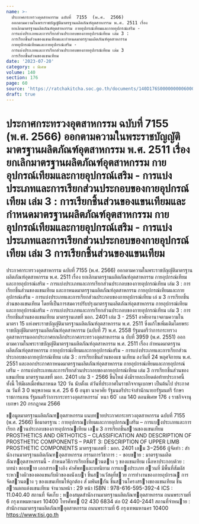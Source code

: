 ```yaml
---
name: >-
  ประกาศกระทรวงอุตสาหกรรม ฉบับที่  7155  (พ.ศ.  2566)
  ออกตามความในพระราชบัญญัติมาตรฐานผลิตภัณฑ์อุตสาหกรรม พ.ศ. 2511 เรื่อง 
  ยกเลิกมาตรฐานผลิตภัณฑ์อุตสาหกรรม กายอุปกรณ์เทียมและกายอุปกรณ์เสริม -
  การแบ่งประเภทและการเรียกส่วนประกอบของกายอุปกรณ์เทียม เล่ม 3 :
  การเรียกชิ้นส่วนของแขนเทียมและกำหนดมาตรฐานผลิตภัณฑ์อุตสาหกรรม
  กายอุปกรณ์เทียมและกายอุปกรณ์เสริม -
  การแบ่งประเภทและการเรียกส่วนประกอบของกายอุปกรณ์เทียม เล่ม 3
  การเรียกชิ้นส่วนของแขนเทียม
date: '2023-07-20'
category: ง พิเศษ
volume: 140
section: 176
page: 60
source: 'https://ratchakitcha.soc.go.th/documents/140D176S0000000006000.pdf'
draft: true
---
```


# ประกาศกระทรวงอุตสาหกรรม ฉบับที่  7155  (พ.ศ.  2566) ออกตามความในพระราชบัญญัติมาตรฐานผลิตภัณฑ์อุตสาหกรรม พ.ศ. 2511 เรื่อง  ยกเลิกมาตรฐานผลิตภัณฑ์อุตสาหกรรม กายอุปกรณ์เทียมและกายอุปกรณ์เสริม - การแบ่งประเภทและการเรียกส่วนประกอบของกายอุปกรณ์เทียม เล่ม 3 : การเรียกชิ้นส่วนของแขนเทียมและกำหนดมาตรฐานผลิตภัณฑ์อุตสาหกรรม กายอุปกรณ์เทียมและกายอุปกรณ์เสริม - การแบ่งประเภทและการเรียกส่วนประกอบของกายอุปกรณ์เทียม เล่ม 3 การเรียกชิ้นส่วนของแขนเทียม

ประกาศกระทรวงอุตสาหกรรม ฉบับที่ 7155 (พ.ศ. 2566) ออกตามความในพระราชบัญญัติมาตรฐานผลิตภัณฑ์อุตสาหกรรม พ.ศ. 2511 เรื่อง ยกเลิกมาตรฐานผลิตภัณฑ์อุตสาหกรรม กายอุปกรณ์เทียมและกายอุปกรณ์เสริม - การแบ่งประเภทและการเรียกส่วนประกอบของกายอุปกรณ์เทียม เล่ม 3 : การเรียกชิ้นส่วนของแขนเทียม และกาหนดมาตรฐานผลิตภัณฑ์อุตสาหกรรม กายอุปกรณ์เทียมและกายอุปกรณ์เสริม - การแบ่งประเภทและการเรียกส่วนประกอบของกายอุปกรณ์เทียม เล่ ม 3 การเรียกชิ้นส่วนของแขนเทียม โดยที่เป็นการสมควรปรับปรุงมาตรฐานผลิตภัณฑ์อุตสาหกรรม กายอุปกรณ์เทียม และกายอุปกรณ์เสริม - การแบ่งประเภทและการเรียกส่วนประกอบของกายอุปกรณ์เทียม เล่ม 3 : การเรียกชิ้นส่วนของแขนเทียม มาตรฐานเลขที่ มอก. 2401 เล่ม 3 - 2551 อาศัยอานาจตามความในมาตรา 15 แห่งพระราชบัญญัติมาตรฐานผลิตภัณฑ์อุตสาหกรรม พ.ศ. 2511 ซึ่งแก้ไขเพิ่มเติมโดยพระราชบัญญัติมาตรฐานผลิตภัณฑ์อุตสาหกรรม (ฉบับที่ 7) พ.ศ. 2558 รัฐมนตรีว่าการกระทรวงอุตสาหกรรมออกประกาศยกเลิกประกาศกระทรวงอุตสาหกรรม ฉ บับที่ 3959 (พ.ศ. 2551) ออกตามความในพระราชบัญญัติมาตรฐานผลิตภัณฑ์อุตสาหกรรม พ.ศ. 2511 เรื่อง กำหนดมาตรฐานผลิตภัณฑ์อุตสาหกรรม กายอุปกรณ์เทียมและกายอุปกรณ์เสริม - การแบ่งประเภทและการเรียกส่วนประกอบของกายอุปกรณ์เทียม เล่ม 3 : การเรียกชิ้นส่วนของแข นเทียม ลงวันที่ 24 พฤศจิกายน พ.ศ. 2551 และออกประกาศกาหนดมาตรฐานผลิตภัณฑ์อุตสาหกรรม กายอุปกรณ์เทียมและกายอุปกรณ์เสริม - การแบ่งประเภทและการเรียกส่วนประกอบของกายอุปกรณ์เทียม เล่ม 3 การเรียกชิ้นส่วนของแขนเทียม มาตรฐานเลขที่ มอก. 2401 เล่ม 3 - 2566 ขึ้นใหม่ ดังมีรายละเอียดต่อท้ายประกาศนี้ ทั้งนี้ ให้มีผลเมื่อพ้นกาหนด 120 วัน นับตั้งแ ต่วันที่ประกาศในราชกิจจานุเบกษา เป็นต้นไป ประกาศ ณ วันที่ 3 0 พฤษภาคม พ.ศ. 25 6 6 อนุชา นาคาศัย รัฐมนตรีประจำสำนักนายกรัฐมนตรี รักษาราชการแทน รัฐมนตรีว่าการกระทรวงอุตสาหกรรม ้ หนา 60 ่ เลม 140 ตอนพิเศษ 176 ง ราชกิจจานุเบกษา 20 กรกฎาคม 2566

ขอมูลมาตรฐานผลิตภัณฑอุตสาหกรรม แนบทายประกาศกระทรวงอุตสาหกรรม ฉบับที่ 7155 (พ.ศ. 2566) ชื่อมาตรฐาน : กายอุปกรณเทียมและกายอุปกรณเสริม – การแบงประเภทและการเรียก สวนประกอบของกายอุปกรณเทียม เลม 3 การเรียกชิ้นสวนของแขนเทียม PROSTHETICS AND ORTHOTICS – CLASSIFICATION AND DESCRIPTION OF PROSTHETIC COMPONENTS – PART 3: DESCRIPTION OF UPPER LIMB PROSTHETIC COMPONENTS มาตรฐานเลขที่ : มอก. 2401 เลม 3−2566 ผู้จัดทํา : สํานักงานมาตรฐานผลิตภัณฑอุตสาหกรรม กรรมการวิชาการ : - ขอบขาย : มาตรฐานผลิตภัณฑอุตสาหกรรมนี้ - กําหนดวิธีการเรียกชิ้นสวนตาง ๆ ของแขนเทียม เนื้อหาประกอบด้วย : บทนํา ขอบขาย เอกสารอางอิง คําศัพทและบทนิยาม การแบงประเภท สวนที่ มีพื้นที่สัมผัสระหวางผิวของตอแขนกับผิวของผนังเบา ชิ้นสวนวัสดุที่ชวย การทํางานของกายอุปกรณ การจัดสวนตาง ๆ ของแขนเทียมให้ถูกต้อง สั มพันธกัน ชิ้นสวนโครงสรางของแขนเทียม ชิ้นสวนตกแต่งแขนเทียม จํานวนหน้า : 29 หน้า ISBN : 978-616-595-392-4 ICS : 11.040.40 สถานที่ จัดเก็บ : หองสมุดสํานักงานมาตรฐานผลิตภัณฑอุตสาหกรรม ถนนพระรามที่ 6 กรุงเทพมหานคร 10400 โทรศัพท 02 430 6834 ต่อ 02 440-2441 สถานที่จําหนาย : สํานักงานมาตรฐานผลิตภัณฑอุตสาหกรรม ถนนพระรามที่ 6 กรุงเทพมหานคร 10400 https://www.tisi.go.th
